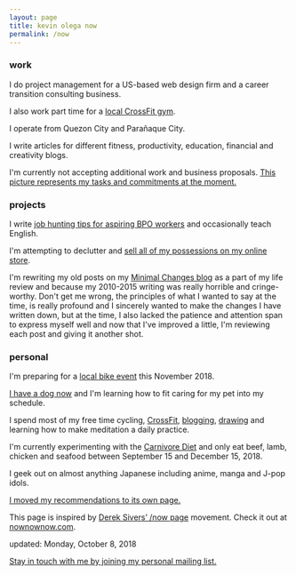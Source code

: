 ```yaml
---
layout: page
title: kevin olega now
permalink: /now
---
```

### work

I do project management for a US-based web design firm and a career transition consulting business.

I also work part time for a [local CrossFit gym](http://prcitycf.com/).

I operate from Quezon City and Parañaque City.

I write articles for different fitness, productivity, education, financial and creativity blogs.

I'm currently not accepting additional work and business proposals. [This picture represents my tasks and commitments at the moment.][1]

### projects

I write [job hunting tips for aspiring BPO workers][2] and occasionally teach English.

I'm attempting to declutter and [sell all of my possessions on my online store][3].

I'm rewriting my old posts on my [Minimal Changes blog][4] as a part of my life review and because my 2010-2015 writing was really horrible and cringe-worthy. Don't get me wrong, the principles of what I wanted to say at the time, is really profound and I sincerely wanted to make the changes I have written down, but at the time, I also lacked the patience and attention span to express myself well and now that I've improved a little, I'm reviewing each post and giving it another shot.

### personal

I'm preparing for a [local bike event][5] this November 2018.

[I have a dog now][6] and I'm learning how to fit caring for my pet into my schedule.

I spend most of my free time cycling, [CrossFit][7], [blogging][8], [drawing][9] and learning how to make meditation a daily practice.

I'm currently experimenting with the [Carnivore Diet](http://philippineislandliving.com/carnivore-diet-philippines-first-attempt/) and only eat beef, lamb, chicken and seafood between September 15 and December 15, 2018.

I geek out on almost anything Japanese including anime, manga and J-pop idols.

[I moved my recommendations to its own page.][10]

This page is inspired by [Derek Sivers’ /now page][11] movement. Check it out at [nownownow.com][12].

updated: Monday, October 8, 2018

[Stay in touch with me by joining my personal mailing list.][13]

[1]:	https://photos.app.goo.gl/yjNUrU0n9nNWXYU03
[2]:	http://callcentertrainingtips.com/start
[3]:	https://ph.carousell.com/kevinolega/
[4]:	http://minimalchanges.com/
[5]:	http://www.sunlife.cycleph.com/
[6]:	https://www.instagram.com/p/BmHdeaRAnMt/
[7]:	http://prcitycf.com/
[8]:	http://minimalchanges.com
[9]:	https://photos.app.goo.gl/ikZWBgSuOOxXMjaD3
[10]:	http://kevinolega.com/recommends
[11]:	http://sivers.org/nowff
[12]:	http://nownownow.com
[13]:	http://eepurl.com/oCUar
